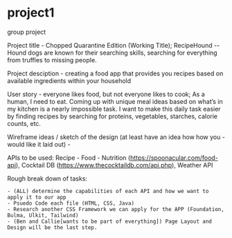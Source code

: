 # project1
group project


Project title - Chopped Quarantine Edition (Working Title); RecipeHound -- Hound dogs are known for their searching skills, searching for everything from truffles to missing people.

Project desciption - creating a food app that provides you recipes based on available ingredients within your household

User story - everyone likes food, but not everyone likes to cook; As a human, I need to eat. Coming up with unique meal ideas based on what’s in my kitchen is a nearly impossible task. I want to make this daily task easier by finding recipes by searching for proteins, vegetables, starches, calorie counts, etc.

Wireframe ideas / sketch of the design (at least have an idea how how you -would like it laid out) - 

APIs to be used: Recipe - Food - Nutrition (https://spoonacular.com/food-api), Cocktail DB (https://www.thecocktaildb.com/api.php), Weather API

Rough break down of tasks: 

    - (ALL) determine the capabilities of each API and how we want to apply it to our app
    - Psuedo Code each file (HTML, CSS, Java)
    - Research another CSS Framework we can apply for the APP (Foundation, Bulma, Ulkit, Tailwind)
    - (Ben and Callie[wants to be part of everything]) Page Layout and Design will be the last step. 

